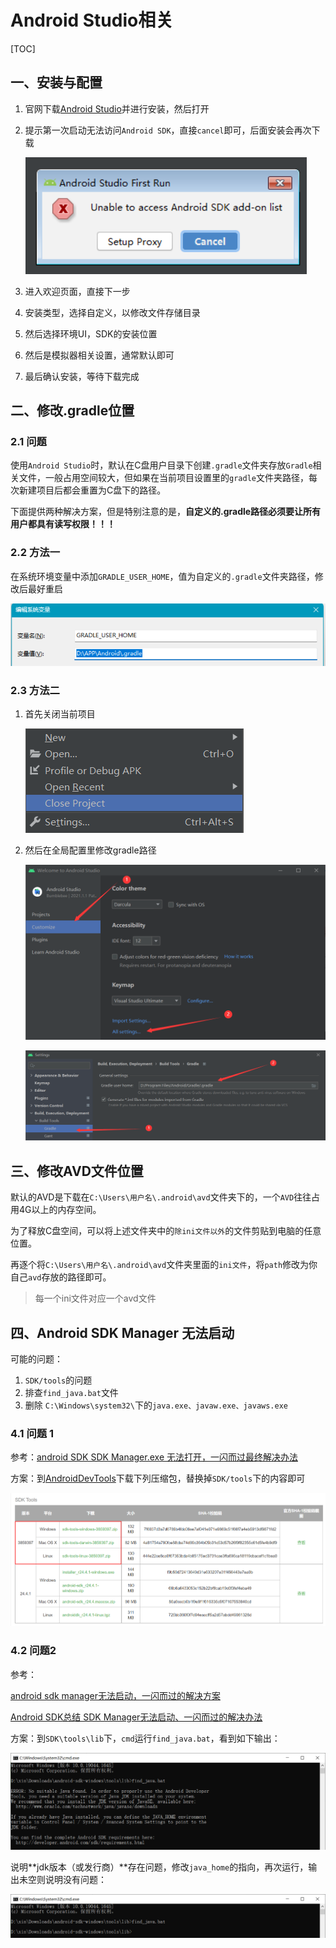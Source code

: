 # Android Studio相关

[TOC]

## 一、安装与配置

1.   官网下载[Android Studio](https://developer.android.com/studio)并进行安装，然后打开

2.   提示第一次启动无法访问`Android SDK`，直接`cancel`即可，后面安装会再次下载

     ![image-20220501161242605](https://raw.githubusercontent.com/Jxpro/PicBed/master/md/new/2022-05-01-161244.png)

3.   进入欢迎页面，直接下一步

4.   安装类型，选择自定义，以修改文件存储目录

5.   然后选择环境UI，SDK的安装位置

6.   然后是模拟器相关设置，通常默认即可

7.   最后确认安装，等待下载完成

## 二、修改.gradle位置

### 2.1 问题

使用`Android Studio`时，默认在C盘用户目录下创建`.gradle`文件夹存放`Gradle`相关文件，一般占用空间较大，但如果在当前项目设置里的`gradle`文件夹路径，每次新建项目后都会重置为C盘下的路径。

下面提供两种解决方案，但是特别注意的是，**自定义的.gradle路径必须要让所有用户都具有读写权限！！！**

### 2.2 方法一

在系统环境变量中添加`GRADLE_USER_HOME`，值为自定义的`.gradle`文件夹路径，修改后最好重启

![image-20220501162655053](https://raw.githubusercontent.com/Jxpro/PicBed/master/md/new/2022-05-01-162656.png)

### 2.3 方法二

1.   首先关闭当前项目

     ![image-20220501162920046](https://raw.githubusercontent.com/Jxpro/PicBed/master/md/new/2022-05-01-162922.png)

2.   然后在全局配置里修改gradle路径

     ![image-20220501162947823](https://raw.githubusercontent.com/Jxpro/PicBed/master/md/new/2022-05-01-162950.png)

     ![image-20220501163013655](https://raw.githubusercontent.com/Jxpro/PicBed/master/md/new/2022-05-01-163017.png)

## 三、修改AVD文件位置

默认的AVD是下载在`C:\Users\用户名\.android\avd`文件夹下的，一个`AVD`往往占用4G以上的内存空间。

为了释放C盘空间，可以将上述文件夹中的`除ini文件以外`的文件剪贴到电脑的任意位置。

再逐个将`C:\Users\用户名\.android\avd`文件夹里面的`ini文件`，将`path`修改为你自己`avd`存放的路径即可。

>   每一个ini文件对应一个avd文件

## 四、Android SDK Manager 无法启动

可能的问题：

1. `SDK/tools`的问题
2. 排查`find_java.bat`文件
3. 删除 `C:\Windows\system32\`下的`java.exe、javaw.exe、javaws.exe`

### 4.1 问题 1

参考：[android SDK SDK Manager.exe 无法打开，一闪而过最终解决办法](https://blog.csdn.net/wang295689649/article/details/60960953)

方案：到[AndroidDevTools](https://www.androiddevtools.cn/)下载下列压缩包，替换掉`SDK/tools`下的内容即可

![image-20220501160022209](https://raw.githubusercontent.com/Jxpro/PicBed/master/md/new/2022-05-01-160023.png)

### 4.2 问题2

参考：

[android sdk manager无法启动，一闪而过的解决方案](https://blog.csdn.net/yubin_yubin/article/details/8916389)

[Android SDK总结 SDK Manager无法启动、一闪而过的解决办法](https://blog.csdn.net/hueise_h/article/details/9134237)

方案：到`SDK\tools\lib`下，`cmd`运行`find_java.bat`，看到如下输出：

![image-20220501160300114](https://raw.githubusercontent.com/Jxpro/PicBed/master/md/new/2022-05-01-160301.png)

说明**jdk版本（或发行商）**存在问题，修改`java_home`的指向，再次运行，输出未空则说明没有问题：

![image-20220501160339195](https://raw.githubusercontent.com/Jxpro/PicBed/master/md/new/2022-05-01-160340.png)
